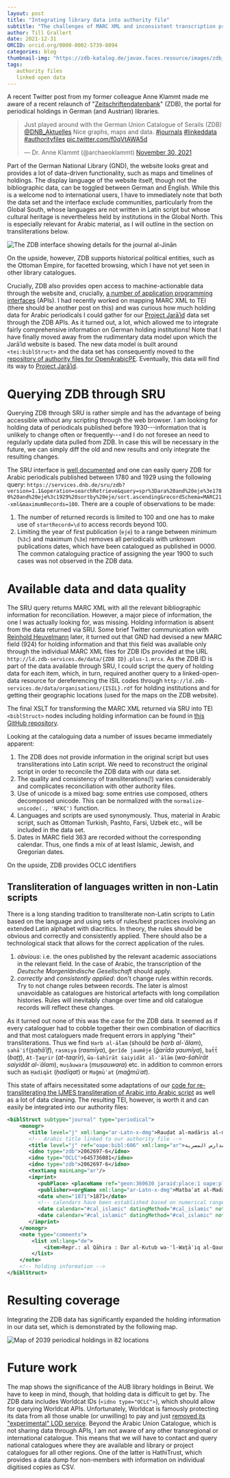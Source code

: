 ```yaml
---
layout: post
title: "Integrating library data into authority file"
subtitle: "The challenges of MARC XML and inconsistent transcription practices"
author: Till Grallert
date: 2021-12-31
ORCID: orcid.org/0000-0002-5739-8094
categories: blog
thumbnail-img: "https://zdb-katalog.de/javax.faces.resource/images/zdb_logo_weiss.svg.xhtml?ln=frontend&ver=1.16.0"
tags:
   authority files
   linked open data
---
```


A recent Twitter post from my former colleague Anne Klammt made me aware of a recent relaunch of "[Zeitschriftendatenbank](https://zeitschriftendatenbank.de)" (ZDB), the portal for periodical holdings in German (and Austrian) libraries. 

<blockquote class="twitter-tweet" data-partner="tweetdeck"><p lang="en" dir="ltr">Just played around with the German Union Catalogue of Serails (ZDB) <a href="https://twitter.com/DNB_Aktuelles?ref_src=twsrc%5Etfw">@DNB_Aktuelles</a> Nice graphs, maps and data. <a href="https://twitter.com/hashtag/journals?src=hash&amp;ref_src=twsrc%5Etfw">#journals</a> <a href="https://twitter.com/hashtag/linkeddata?src=hash&amp;ref_src=twsrc%5Etfw">#linkeddata</a> <a href="https://twitter.com/hashtag/authorityfiles?src=hash&amp;ref_src=twsrc%5Etfw">#authorityfiles</a> <a href="https://t.co/f0qVtAWA5d">pic.twitter.com/f0qVtAWA5d</a></p>&mdash; Dr. Anne Klammt (@archaeoklammt) <a href="https://twitter.com/archaeoklammt/status/1465757321464889352?ref_src=twsrc%5Etfw">November 30, 2021</a></blockquote>
<script async src="https://platform.twitter.com/widgets.js" charset="utf-8"></script>


Part of the German National Library (GND), the website looks great and provides a lot of data-driven functionality, such as maps and timelines of holdings. The display language of the website itself, though not the bibliographic data, can be toggled between German and English. While this is a welcome nod to international users, I have to immediately note that both the data set and the interface exclude communities, particularly from the Global South, whose languages are not written in Latin script but whose cultural heritage is nevertheless held by institutions in the Global North. This is especially relevant for Arabic material, as I will outline in the section on transliterations below.

![The ZDB interface showing details for the journal *al-Jinān*](/assets/images/zdb_interface.png)

On the upside, however, ZDB supports historical political entities, such as the Ottoman Empire, for facetted browsing, which I have not yet seen in other library catalogues. 

Crucially, ZDB also provides open access to machine-actionable data through the website and, crucially, [a number of application programming interfaces](https://zeitschriftendatenbank.de/services/schnittstellen/sru) (APIs). I had recently worked on mapping MARC XML to TEI (there should be another post on this) and was curious how much holding data for Arabic periodicals I could gather for our [Project Jarāʾid](https://projectjaraid.github.io) data set through the ZDB APIs. As it turned out, a lot, which allowed me to integrate fairly comprehensive information on German holding institutions! Note that I have finally moved away from the rudimentary data model upon which the Jarāʾid website is based. The new data model is built around `<tei:biblStruct>` and the data set has consequently moved to the [repository of authority files for OpenArabicPE](https://github.com/openarabicpe/authority-files). Eventually, this data will find its way to [Project Jarāʾid](https://projectjaraid.github.io).

# Querying ZDB through SRU

Querying ZDB through SRU is rather simple and has the advantage of being accessible  without any scripting through the web browser. I am looking for holding data of periodicals published before 1930---information that is unlikely to change often or frequently---and I do not foresee an need to regularly update data pulled from ZDB. In case this will be necessary in the future, we can simply diff the old and new results and only integrate the resulting changes.

The SRU interface is [well documented](https://zeitschriftendatenbank.de/services/schnittstellen/sru) and one can easily query ZDB for Arabic periodicals published between 1780 and 1929 using the following query: `https://services.dnb.de/sru/zdb?version=1.1&operation=searchRetrieve&query=spr%3Dara%20and%20eje%3e1780%20and%20eje%3c1929%20sortby%20eje/sort.ascending&recordSchema=MARC21-xml&maximumRecords=100`. There are a couple of observations to be made:

1. The number of returned records is limited to 100 and one has to make use of `startRecord=\d` to access records beyond 100.
2. Limiting the year of first publication (`eje`) to a range between minimum (`%3c`) and maximum (`%3e`) removes all periodicals with unknown publications dates, which have been catalogued as published in 0000. The common cataloguing practice of assigning the year 1900 to such cases was not observed in the ZDB data.

# Available data and data quality

The SRU query returns MARC XML with all the relevant bibliographic information for reconciliation. However, a major piece of information, the one I was actually looking for, was missing. Holding information is absent from the data returned via SRU. Some brief Twitter communication with [Reinhold Heuvelmann](https://twitter.com/sollbruchstelle) later, it turned out that GND had devised a new MARC field (924) for holding information and that this field was available only through the individual MARC XML files for ZDB IDs provided at the URL `http://ld.zdb-services.de/data/{ZDB ID}.plus-1.mrcx`. As the ZDB ID is part of the data available through SRU, I could script the query of holding data for each item, which, in turn, required another query to a linked-open-data resource for dereferencing the ISIL codes through `http://ld.zdb-services.de/data/organisations/{ISIL}.rdf` for holding institutions and for getting their geographic locations (used for the maps on the ZDB website).

The final XSLT for transforming the MARC XML returned via SRU into TEI `<biblStruct>` nodes including holding information can be found in [this GitHub repository](https://github.com/openarabicpe/convert_tei-to-bibliographic-data).

Looking at the cataloguing data a number of issues became immediately apparent: 

1. The ZDB does not provide information in the original script but uses transliterations into Latin script. We need to reconstruct the original script in order to reconcile the ZDB data with our data set.
2. The quality and consistency of transliterations(!) varies considerably and complicates reconciliation with other authority files.
3. Use of unicode is a mixed bag: some entries use composed, others decomposed unicode. This can be normalized with the `normalize-unicode(., 'NFKC')` function.
3. Languages and scripts are used synonymously. Thus, material in Arabic script, such as Ottoman Turkish, Pashto, Farsi, Uzbek etc., will be included in the data set.
4. Dates in MARC field 363 are recorded without the corresponding calendar. Thus, one finds a mix of at least Islamic, Jewish, and Gregorian dates.

On the upside, ZDB provides OCLC identifiers 

## Transliteration of languages written in non-Latin scripts

There is a long standing tradition to transliterate non-Latin scripts to Latin based on the language and using sets of rules/best practices involving an extended Latin alphabet with diacritics. In theory, the rules should be obvious and correctly and consistently applied. There should also be a technological stack that allows for the correct application of the rules. 

1. *obvious*: i.e. the ones published by the relevant academic associations in the relevant field. In the case of Arabic, the transcription of the *Deutsche Morgenländische Gesellschaft* should apply.
2. *correctly* and *consistently applied*: don't change rules within records. Try to not change rules between records. The later is almost unavoidable as catalogues are historical artefacts with long compilation histories. Rules will inevitably change over time and old catalogue records will reflect these changes.

As it turned out none of this was the case for the ZDB data. It seemed as if every cataloguer had to cobble together their own combination of diacritics and that most cataloguers made frequent errors in applying "their" transliterations. Thus we find `Ḥarb al-ā̆lam` (should be *ḥarb al-ʿālam*), `ṣahāʾif`(*ṣaḥāʾif*), `rasmıya` (*rasmīya*), `ǧerîde jaumêje` (*ǧarīda yaumīya*), `bat̄t̄` (*baṯṯ*), `At-Ṯaqrir` (*at-taqrīr*), `w̌a-šahīrāt ṡaiyidāt ȧl-ʿālām` (*wa-šahīrāt saiyidāt al-ʿālam*), `muṣǎuwara` (*muṣauwara*) etc. in addition to common errors such as `Ḥadiqāt` (*ḥadīqat*) or `Maǧmūʾat` (*maǧmūʿat*).

This state of affairs necessitated some adaptations of our [code for re-transliterating the IJMES transliteration of Arabic into Arabic script](https://github.com/OpenArabicPE/authority-files/blob/master/xslt/tei-biblstruct_add-arabic-script.xsl) as well as a lot of data cleaning. The resulting TEI, however, is worth it and can easily be integrated into our authority files:

```xml
<biblStruct subtype="journal" type="periodical">
    <monogr>
       <title level="j" xml:lang="ar-Latn-x-dmg">Rauḍat al-madāris al-miṣrı̄ya</title>
       <!-- Arabic title linked to our authority file -->
       <title level="j" ref="oape:bibl:606" xml:lang="ar">روضة المدارس المصرية</title>
       <idno type="zdb">2062697-6</idno>
       <idno type="OCLC">645736081</idno>
       <idno type="zdb">2062697-6</idno>
       <textLang mainLang="ar"/>
       <imprint>
          <pubPlace> <placeName ref="geon:360630 jaraid:place:1 oape:place:226" xml:lang="ar-Latn-x-ijmes">al-Qāhira</placeName> <placeName ref="geon:360630 jaraid:place:1 oape:place:226" resp="#xslt" xml:lang="ar">القاهرة</placeName> </pubPlace>
          <publisher><orgName xml:lang="ar-Latn-x-dmg">Matbaʿat al-Madāris al Malakı̄ya</orgName></publisher>
          <date when="1871">1871</date>
          <!-- calendars have been established based on numerical ranges. dates were then normalised -->
          <date calendar="#cal_islamic" datingMethod="#cal_islamic" notAfter="1871-03-22" notBefore="1870-04-03" type="onset" when-custom="1287">1287</date>
          <date calendar="#cal_islamic" datingMethod="#cal_islamic" notAfter="1878-01-04" notBefore="1877-01-16" type="terminus" when-custom="1294">1294</date>
       </imprint>
    </monogr>
    <note type="comments"> 
    	<list xml:lang="de">
            <item>Repr.: al Qāhira : Dar al-Kutub wa-'l-Waṯāʾiq al-Qaumı̄ya, 1997/98</item>  
		</list> 
	</note>
    <!-- holding information -->
</biblStruct>
```

# Resulting coverage

Integrating the ZDB data has significantly expanded the holding information in our data set, which is demonstrated by the following map.

![Map of 2039 periodical holdings in 82 locations](/assets/maps/map-data-set-periodical-holdings-med-na_mapped.svg)


# Future work

The map shows the significance of the AUB library holdings in Beirut. We have to keep in mind, though, that holding data is difficult to get by. The ZDB data includes Worldcat IDs (`<idno type="OCLC">`), which should allow for querying Worldcat APIs. Unfortunately, Worldcat is famously protecting its data from all those unable (or unwilling) to pay and just [removed its "experimental" LOD service](https://web.archive.org/web/20220104155900/https://help.oclc.org/Discovery_and_Reference/WorldCat-org/Troubleshooting/What_happened_to_the_linked_data_that_previously_displayed_on_records_in_WorldCat.org?sl=en). Beyond the Arabic Union Catalogue, which is not sharing data through APIs, I am not aware of any other transregional or international catalogue. This means that we will have to contact and query national catalogues where they are available and library or project catalogues for all other regions. One of the latter is HathiTrust, which provides a data dump for non-members with information on individual digitised copies as CSV. 
